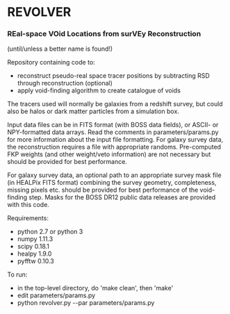 # REVOLVER

### REal-space VOid Locations from surVEy Reconstruction
(until/unless a better name is found!)

Repository containing code to:

   - reconstruct pseudo-real space tracer positions by subtracting RSD through reconstruction (optional)
   - apply void-finding algorithm to create catalogue of voids
   
The tracers used will normally be galaxies from a redshift survey, but could also be halos or dark matter 
particles from a simulation box.

Input data files can be in FITS format (with BOSS data fields), or ASCII- or NPY-formatted data arrays.
Read the comments in parameters/params.py for more information about the input file formatting. For galaxy
survey data, the reconstruction requires a file with appropriate randoms. Pre-computed FKP weights (and 
other weight/veto information) are not necessary but should be provided for best performance. 

For galaxy survey data, an optional path to an appropriate survey mask file (in HEALPix FITS format) combining 
the survey geometry, completeness, missing pixels etc. should be provided for best performance of the 
void-finding step. Masks for the BOSS DR12 public data releases are provided with this code.

Requirements:
   - python 2.7 or python 3
   - numpy 1.11.3
   - scipy 0.18.1
   - healpy 1.9.0
   - pyfftw 0.10.3
   
To run:
   - in the top-level directory, do 'make clean', then 'make'
   - edit parameters/params.py
   - python revolver.py --par parameters/params.py